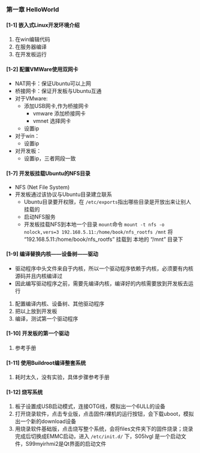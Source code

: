 ### 第一章 HelloWorld
#### [1-1] 嵌入式Linux开发环境介绍
1. 在win编辑代码
2. 在服务器编译
3. 在开发板运行






#### [1-2] 配置VMWare使用双网卡
- NAT网卡：保证Ubuntu可以上网  
- 桥接网卡：保证开发板与Ubuntu互通
- 对于VMware:
    - 添加USB网卡,作为桥接网卡
        - vmware 添加桥接网卡
        - vmnet 选择网卡
    - 设置ip
- 对于win：
    - 设置ip
- 对开发板：
    - 设置ip，三者网段一致




#### [1-7] 开发板挂载Ubuntu的NFS目录
- NFS (Net File System)
- 开发板通过该协议与Ubuntu目录建立联系
    - Ubuntu目录要开权限，在 `/etc/exports`指出哪些目录是开放出来让别人挂载的
    - 启动NFS服务
    - 开发板挂载NFS到本地一个目录 `mount`命令
    `mount -t nfs -o nolock,vers=3 192.168.5.11:/home/book/nfs_rootfs /mnt`
    将 “192.168.5.11:/home/book/nfs_rootfs” 挂载到 本地的 “/mnt” 目录下









#### [1-9] 编译替换内核——设备树——驱动
- 驱动程序中头文件来自于内核，所以一个驱动程序依赖于内核，必须要有内核源码并且内核编译过 
- 因此编写驱动程序之前，需要先编译内核，编译好的内核需要放到开发板去运行  
1. 配置编译内核、设备树、其他驱动程序
2. 把以上放到开发板
3. 编译，测试第一个驱动程序







#### [1-10] 开发板的第一个驱动

1. 参考手册






#### [1-11] 使用Buildroot编译整套系统

1. 耗时太久，没有实验，具体步骤参考手册






#### [1-12] 烧写系统
1. 板子设置成USB启动模式，连接OTG线，模拟出一个6ULL的设备
2. 打开烧录软件，点击专业版，点击固件/裸机的运行按钮，会下载uboot，模拟出一个新的download设备
3. 用烧录软件基础版，点击烧写整个系统，会将files文件夹下的固件烧录；烧录完成后切换成EMMC启动，进入 `/etc/init.d/` 下，S05lvgl 是一个启动文件，S99myirhmi2是Qt界面的启动文件







